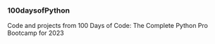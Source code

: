### 100daysofPython
Code and projects from 100 Days of Code: The Complete Python Pro Bootcamp for 2023
